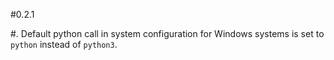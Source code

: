 #0.2.1

#. Default python call in system configuration for Windows systems is set to ``python`` instead of ``python3``.

